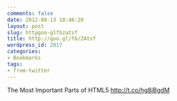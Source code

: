 ```yaml
---
comments: false
date: 2012-08-13 18:46:20
layout: post
slug: httpgoo-glfbzatsf
title: http://goo.gl/fb/ZAtsf
wordpress_id: 2817
categories:
- Bookmarks
tags:
- from-twitter
---
```


The Most Important Parts of HTML5 http://t.co/hg8iBgdM
